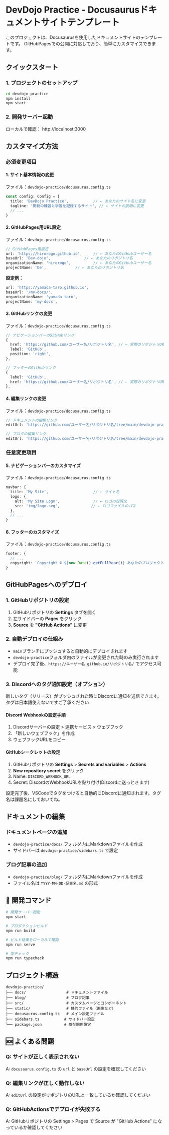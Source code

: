 # DevDojo Practice - Docusaurusドキュメントサイトテンプレート

このプロジェクトは、Docusaurusを使用したドキュメントサイトのテンプレートです。
GitHubPagesでの公開に対応しており、簡単にカスタマイズできます。

## クイックスタート

### 1. プロジェクトのセットアップ
```bash
cd devdojo-practice
npm install
npm start
```

### 2. 開発サーバー起動
ローカルで確認： http://localhost:3000

## カスタマイズ方法

### 必須変更項目

#### 1. サイト基本情報の変更
ファイル：`devdojo-practice/docusaurus.config.ts`

```typescript
const config: Config = {
  title: 'DevDojo Practice',           // ← あなたのサイト名に変更
  tagline: '開発の練習と学習を記録するサイト', // ← サイトの説明に変更
  // ...
}
```

#### 2. GitHubPages用URL設定
ファイル：`devdojo-practice/docusaurus.config.ts`

```typescript
// GitHubPages用設定
url: 'https://hirorogo.github.io',     // ← あなたのGitHubユーザー名
baseUrl: 'Dev-dojo',               // ← あなたのリポジトリ名
organizationName: 'hirorogo',          // ← あなたのGitHubユーザー名
projectName: 'De',             // ← あなたのリポジトリ名
```

**設定例：**
```typescript
url: 'https://yamada-taro.github.io',
baseUrl: '/my-docs/',
organizationName: 'yamada-taro',
projectName: 'my-docs',
```

#### 3. GitHubリンクの変更
ファイル：`devdojo-practice/docusaurus.config.ts`

```typescript
// ナビゲーションバーのGitHubリンク
{
  href: 'https://github.com/ユーザー名/リポジトリ名', // ← 実際のリポジトリURL
  label: 'GitHub',
  position: 'right',
},

// フッターのGitHubリンク
{
  label: 'GitHub',
  href: 'https://github.com/ユーザー名/リポジトリ名', // ← 実際のリポジトリURL
},
```

#### 4. 編集リンクの変更
ファイル：`devdojo-practice/docusaurus.config.ts`

```typescript
// ドキュメントの編集リンク
editUrl: 'https://github.com/ユーザー名/リポジトリ名/tree/main/devdojo-practice/',

// ブログの編集リンク
editUrl: 'https://github.com/ユーザー名/リポジトリ名/tree/main/devdojo-practice/',
```

### 任意変更項目

#### 5. ナビゲーションバーのカスタマイズ
ファイル：`devdojo-practice/docusaurus.config.ts`

```typescript
navbar: {
  title: 'My Site',                    // ← サイト名
  logo: {
    alt: 'My Site Logo',               // ← ロゴの説明文
    src: 'img/logo.svg',              // ← ロゴファイルのパス
  },
  // ...
}
```

#### 6. フッターのカスタマイズ
ファイル：`devdojo-practice/docusaurus.config.ts`

```typescript
footer: {
  // ...
  copyright: `Copyright © ${new Date().getFullYear()} あなたのプロジェクト名. Built with Docusaurus.`,
}
```

## GitHubPagesへのデプロイ

### 1. GitHubリポジトリの設定
1. GitHubリポジトリの **Settings** タブを開く
2. 左サイドバーの **Pages** をクリック
3. **Source** を **"GitHub Actions"** に変更

### 2. 自動デプロイの仕組み
- `main`ブランチにプッシュすると自動的にデプロイされます
- `devdojo-practice`フォルダ内のファイルが変更された時のみ実行されます
- デプロイ完了後、`https://ユーザー名.github.io/リポジトリ名/` でアクセス可能

### 3. Discordへのタグ通知設定（オプション）
新しいタグ（リリース）がプッシュされた時にDiscordに通知を送信できます。
タグは日本語使えないですご了承ください

#### Discord Webhookの設定手順
1. Discordサーバーの設定 > 連携サービス > ウェブフック
2. 「新しいウェブフック」を作成
3. ウェブフックURLをコピー

#### GitHubシークレットの設定
1. GitHubリポジトリの **Settings** > **Secrets and variables** > **Actions**
2. **New repository secret** をクリック
3. Name: `DISCORD_WEBHOOK_URL`
4. Secret: DiscordのWebhookURLを貼り付け(Discordに送っときます)

設定完了後、VSCodeでタグをつけると自動的にDiscordに通知されます。タグ名は課題名にしておいてね。

## ドキュメントの編集

### ドキュメントページの追加
- `devdojo-practice/docs/` フォルダ内にMarkdownファイルを作成
- サイドバーは `devdojo-practice/sidebars.ts` で設定

### ブログ記事の追加
- `devdojo-practice/blog/` フォルダ内にMarkdownファイルを作成
- ファイル名は `YYYY-MM-DD-記事名.md` の形式

## 🔧 開発コマンド

```bash
# 開発サーバー起動
npm start

# プロダクションビルド
npm run build

# ビルド結果をローカルで確認
npm run serve

# 型チェック
npm run typecheck
```

## プロジェクト構造

```
devdojo-practice/
├── docs/                  # ドキュメントファイル
├── blog/                  # ブログ記事
├── src/                   # カスタムページとコンポーネント
├── static/                # 静的ファイル（画像など）
├── docusaurus.config.ts   # メイン設定ファイル
├── sidebars.ts           # サイドバー設定
└── package.json          # 依存関係設定
```

## 🆘 よくある問題

### Q: サイトが正しく表示されない
A: `docusaurus.config.ts` の `url` と `baseUrl` の設定を確認してください

### Q: 編集リンクが正しく動作しない
A: `editUrl` の設定がリポジトリのURLと一致しているか確認してください

### Q: GitHubActionsでデプロイが失敗する
A: GitHubリポジトリの Settings > Pages で Source が "GitHub Actions" になっているか確認してください
